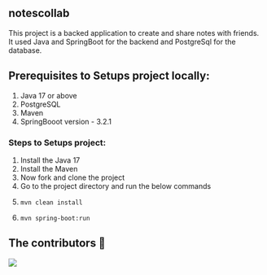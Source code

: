 ## notescollab
This project is a backed application to create and share notes with friends. It used Java and SpringBoot for the backend and PostgreSql for the database.

## Prerequisites to Setups project locally:
1. Java 17 or above
2. PostgreSQL
3. Maven
4. SpringBooot version - 3.2.1

### Steps to Setups project:
1. Install the Java 17
2. Install the Maven
3. Now fork and clone the project
4. Go to the project directory and run the below commands
5. ```code
   mvn clean install
   ```
6. ```code
   mvn spring-boot:run
   ```
<!-- 6. change in the `application.properties` and update DB info 

```
application.properties

 spring.datasource.url=jdbc:postgresql://localhost:5432/database_name
 spring.datasource.username=//username
 spring.datasource.password=//password
 spring.datasource.driver-class-name=org.postgresql.Driver

 # This will update table automatically in your database
 spring.jpa.hibernate.ddl-auto=update
```
-->


 ## The contributors 🎉

<a href="https://github.com/Krishnapro/notescollab/graphs/contributors">
  <img src="https://contrib.rocks/image?repo=Krishnapro/notescollab" />
</a>
